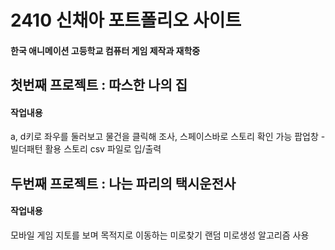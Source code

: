 # 2410 신채아 포트폴리오 사이트
#### 한국 애니메이션 고등학교 컴퓨터 게임 제작과 재학중 

## 첫번째 프로젝트 : 따스한 나의 집
#### 작업내용
a, d키로 좌우를 둘러보고 물건을 클릭해 조사, 스페이스바로 스토리 확인 가능
팝업창 - 빌더패턴 활용
스토리 csv 파일로 입/출력

## 두번째 프로젝트 : 나는 파리의 택시운전사
#### 작업내용
모바일 게임
지토를 보며 목적지로 이동하는 미로찾기
랜덤 미로생성 알고리즘 사용
